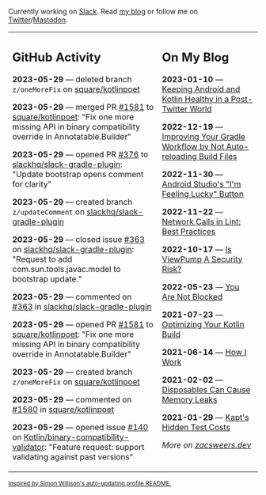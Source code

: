 Currently working on [Slack](https://slack.com/). Read [my blog](https://zacsweers.dev/) or follow me on [Twitter](https://twitter.com/ZacSweers)/[Mastodon](https://hachyderm.io/@ZacSweers).

<table><tr><td valign="top" width="60%">

## GitHub Activity
<!-- githubActivity starts -->
**2023-05-29** — deleted branch `z/oneMoreFix` on [square/kotlinpoet](https://github.com/square/kotlinpoet)

**2023-05-29** — merged PR [#1581](https://github.com/square/kotlinpoet/pull/1581) to [square/kotlinpoet](https://github.com/square/kotlinpoet): "Fix one more missing API in binary compatibility override in Annotatable.Builder"

**2023-05-29** — opened PR [#376](https://github.com/slackhq/slack-gradle-plugin/pull/376) to [slackhq/slack-gradle-plugin](https://github.com/slackhq/slack-gradle-plugin): "Update bootstrap opens comment for clarity"

**2023-05-29** — created branch `z/updateComment` on [slackhq/slack-gradle-plugin](https://github.com/slackhq/slack-gradle-plugin)

**2023-05-29** — closed issue [#363](https://github.com/slackhq/slack-gradle-plugin/issues/363) on [slackhq/slack-gradle-plugin](https://github.com/slackhq/slack-gradle-plugin): "Request to add com.sun.tools.javac.model to bootstrap update."

**2023-05-29** — commented on [#363](https://github.com/slackhq/slack-gradle-plugin/issues/363#issuecomment-1567333700) in [slackhq/slack-gradle-plugin](https://github.com/slackhq/slack-gradle-plugin)

**2023-05-29** — opened PR [#1581](https://github.com/square/kotlinpoet/pull/1581) to [square/kotlinpoet](https://github.com/square/kotlinpoet): "Fix one more missing API in binary compatibility override in Annotatable.Builder"

**2023-05-29** — created branch `z/oneMoreFix` on [square/kotlinpoet](https://github.com/square/kotlinpoet)

**2023-05-29** — commented on [#1580](https://github.com/square/kotlinpoet/pull/1580#issuecomment-1567293835) in [square/kotlinpoet](https://github.com/square/kotlinpoet)

**2023-05-29** — opened issue [#140](https://github.com/Kotlin/binary-compatibility-validator/issues/140) on [Kotlin/binary-compatibility-validator](https://github.com/Kotlin/binary-compatibility-validator): "Feature request: support validating against past versions"
<!-- githubActivity ends -->
</td><td valign="top" width="40%">

## On My Blog
<!-- blog starts -->
**2023-01-10** — [Keeping Android and Kotlin Healthy in a Post-Twitter World](https://www.zacsweers.dev/keeping-android-healthy/)

**2022-12-19** — [Improving Your Gradle Workflow by Not Auto-reloading Build Files](https://www.zacsweers.dev/improving-your-workflow-by-not-auto-reloading-build-files/)

**2022-11-30** — [Android Studio's "I'm Feeling Lucky" Button](https://www.zacsweers.dev/android-studios-im-feeling-lucky-button/)

**2022-11-22** — [Network Calls in Lint: Best Practices](https://www.zacsweers.dev/network-calls-in-lint-best-practices/)

**2022-10-17** — [Is ViewPump A Security Risk?](https://www.zacsweers.dev/is-viewpump-a-security-risk/)

**2022-05-23** — [You Are Not Blocked](https://www.zacsweers.dev/you-are-not-blocked/)

**2021-07-23** — [Optimizing Your Kotlin Build](https://www.zacsweers.dev/optimizing-your-kotlin-build/)

**2021-06-14** — [How I Work](https://www.zacsweers.dev/how-i-work/)

**2021-02-02** — [Disposables Can Cause Memory Leaks](https://www.zacsweers.dev/disposables-can-cause-memory-leaks/)

**2021-01-29** — [Kapt's Hidden Test Costs](https://www.zacsweers.dev/kapts-hidden-test-costs/)
<!-- blog ends -->
_More on [zacsweers.dev](https://zacsweers.dev/)_
</td></tr></table>

<sub><a href="https://simonwillison.net/2020/Jul/10/self-updating-profile-readme/">Inspired by Simon Willison's auto-updating profile README.</a></sub>